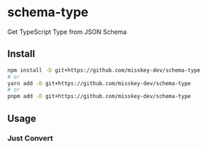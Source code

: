 # schema-type
Get TypeScript Type from JSON Schema

## Install

```bash
npm install -D git+https://github.com/misskey-dev/schema-type
# or
yarn add -D git+https://github.com/misskey-dev/schema-type
# or
pnpm add -D git+https://github.com/misskey-dev/schema-type
```

## Usage

### Just Convert
```

```
